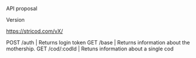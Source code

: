 API proposal

Version

https://stricod.com/vX/

POST /auth | Returns login token
GET /base  | Returns information about the mothership.
GET /cod/:codId | Retuns information about a single cod
